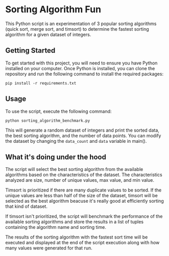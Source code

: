 # Sorting Algorithm Fun

This Python script is an experimentation of 3 popular sorting algorithms (quick sort, merge sort, and timsort) to determine the fastest sorting algorithm for a given dataset of integers.


## Getting Started

To get started with this project, you will need to ensure you have Python installed on your computer. Once Python is installed, you can clone the repository and run the following command to install the required packages:


`pip install -r requirements.txt`

## Usage

To use the script, execute the following command:

`python sorting_algorithm_benchmark.py`

This will generate a random dataset of integers and print the sorted data, the best sorting algorithm, and the number of data points. You can modify the dataset by changing the `data_count` and `data` variable in main().


## What it's doing under the hood

The script will select the best sorting algorithm from the available algorithms based on the characteristics of the dataset. The characteristics analyzed are size, number of unique values, max value, and min value. 


Timsort is prioritized if there are many duplicate values to be sorted. If the unique values are less than half of the size of the dataset, timsort will be selected as the best algorithm beacuse it's really good at efficiently sorting that kind of dataset.


If timsort isn't prioritized, the script will benchmark the performance of the available sorting algorithms and store the results in a list of tuples containing the algorithm name and sorting time.


The results of the sorting algorithm with the fastest sort time will be executed and displayed at the end of the script execution along with how many values were generated for that run.
